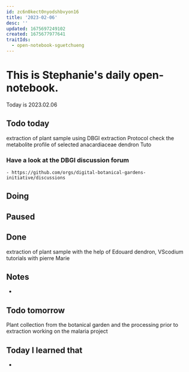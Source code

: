 ```yaml
---
id: zc6n0kect0nyodshbvyon16
title: '2023-02-06'
desc: ''
updated: 1675697249102
created: 1675677977641
traitIds:
  - open-notebook-sguetchueng
---
```

# This is Stephanie's daily open-notebook.

Today is 2023.02.06

## Todo today
extraction  of plant sample using DBGI extraction Protocol 
check the metabolite profile of selected anacardiaceae
dendron Tuto
### Have a look at the DBGI discussion forum
    - https://github.com/orgs/digital-botanical-gardens-initiative/discussions
###
###

## Doing

## Paused

## Done
extraction of plant sample with the help of Edouard
dendron, VScodium  tutorials with pierre Marie
## Notes

- 
## Todo tomorrow
Plant collection from the botanical garden and the processing prior to extraction
working on the malaria project
###
###
###


## Today I learned that

- 